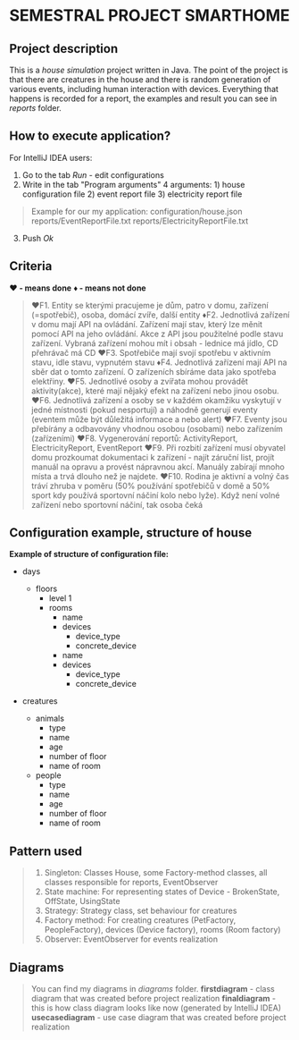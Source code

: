 # SEMESTRAL PROJECT SMARTHOME
## Project description
This is a *house simulation* project written in Java. The point of the project is that there are creatures in the house 
and there is random generation of various events, including human interaction with devices.
Everything that happens is recorded for a report, the examples and result you can see in *reports* folder.

## How to execute application? 
For IntelliJ IDEA users:
1. Go to the tab *Run* - edit configurations 
2. Write in the tab "Program arguments" 4 arguments: 1) house configuration file 2) event report file 3) electricity report file 
> Example for our my application:
> configuration/house.json reports/EventReportFile.txt reports/ElectricityReportFile.txt 
3. Push *Ok*

## Criteria 
**♥ - means done**
**♦ - means not done**
> ♥F1. Entity se kterými pracujeme je dům, patro v domu, zařízení (=spotřebič), osoba, domácí zvíře, další entity
> ♦F2. Jednotlivá zařízení v domu mají API na ovládání. Zařízení mají stav, který lze měnit pomocí API na jeho ovládání. Akce z API jsou použitelné podle stavu zařízení. Vybraná zařízení mohou mít i obsah - lednice má jídlo, CD přehrávač má CD
> ♥F3. Spotřebiče mají svojí spotřebu v aktivním stavu, idle stavu, vypnutém stavu
> ♦F4. Jednotlivá zařízení mají API na sběr dat o tomto zařízení. O zařízeních sbíráme data jako spotřeba elektřiny.
> ♥F5. Jednotlivé osoby a zvířata mohou provádět aktivity(akce), které mají nějaký efekt na zařízení nebo jinou osobu. 
> ♥F6. Jednotlivá zařízení a osoby se v každém okamžiku vyskytují v jedné místnosti (pokud nesportují) a náhodně generují eventy (eventem může být důležitá informace a nebo alert)
> ♥F7. Eventy jsou přebírány a odbavovány vhodnou osobou (osobami) nebo zařízením (zařízeními)
> ♥F8. Vygenerování reportů: ActivityReport, ElectricityReport, EventReport
> ♥F9. Při rozbití zařízení musí obyvatel domu prozkoumat dokumentaci k zařízení - najít záruční list, projít manuál na opravu a provést nápravnou akcí. Manuály zabírají mnoho místa a trvá dlouho než je najdete.
> ♥F10. Rodina je aktivní a volný čas tráví zhruba v poměru (50% používání spotřebičů v domě a 50% sport kdy používá sportovní náčiní kolo nebo lyže). Když není volné zařízení nebo sportovní náčiní, tak osoba čeká

## Configuration example, structure of house

**Example of structure of configuration file:**

- days 
  - floors
      - level 1 
      - rooms 
          - name 
          - devices 
            - device_type
            - concrete_device
          - name 
          - devices 
              - device_type
              - concrete_device

- creatures 
    - animals
        - type
        - name
        - age
        - number of floor
        - name of room
    - people
      - type
      - name
      - age
      - number of floor
      - name of room


## Pattern used 

> 1) Singleton: Classes House, some Factory-method classes, all classes responsible for reports, EventObserver
> 2) State machine: For representing states of Device - BrokenState, OffState, UsingState
> 4) Strategy: Strategy class, set behaviour for creatures
> 5) Factory method: For creating creatures (PetFactory, PeopleFactory), devices (Device factory), rooms (Room factory)
> 6) Observer: EventObserver for events realization 


## Diagrams
> You can find my diagrams in *diagrams* folder.
> **firstdiagram** - class diagram that was created before project realization
> **finaldiagram** - this is how class diagram looks like now (generated by IntelliJ IDEA)
> **usecasediagram** - use case diagram that was created before project realization
